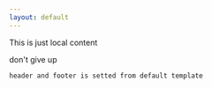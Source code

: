 ```yaml
---
layout: default
---
```



This is just local content

don't give up
```
header and footer is setted from default template
```